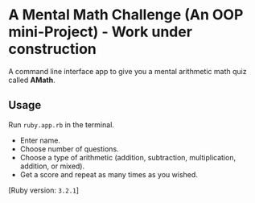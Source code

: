 # A Mental Math Challenge (An OOP mini-Project) - Work under construction

A command line interface app to give you a mental arithmetic math quiz called <b>AMath</b>.  

## Usage
Run `ruby.app.rb` in the terminal.

- Enter name.
- Choose number of questions.
- Choose a type of arithmetic (addition, subtraction, multiplication, addition, or mixed).
- Get a score and repeat as many times as you wished.

[Ruby version: `3.2.1`]

